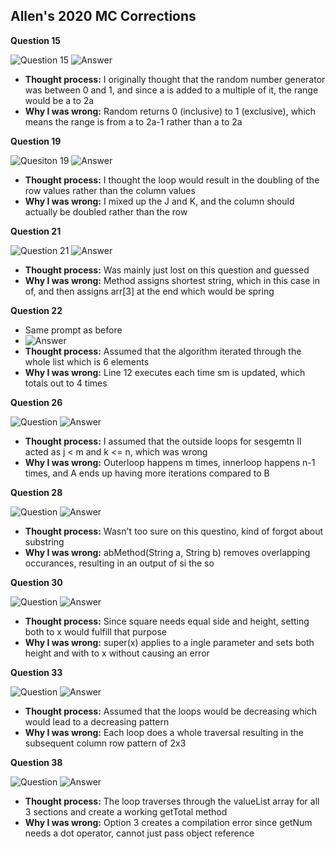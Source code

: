 ## Allen's 2020 MC Corrections

**Question 15**

![Question 15](https://cdn.discordapp.com/attachments/593331093130838016/968894243605205052/unknown.png)
![Answer](https://cdn.discordapp.com/attachments/593331093130838016/968894691070332998/unknown.png)
- **Thought process:** I originally thought that the random number generator was between 0 and 1, and since a is added to a multiple of it, the range would be a to 2a
- **Why I was wrong:** Random returns 0 (inclusive) to 1 (exclusive), which means the range is from a to 2a-1 rather than a to 2a
 
 **Question 19**
 
 ![Quesiton 19](https://cdn.discordapp.com/attachments/593331093130838016/968896002994110464/unknown.png)
 ![Answer](https://cdn.discordapp.com/attachments/593331093130838016/968896039144792084/unknown.png)
 - **Thought process:** I thought the loop would result in the doubling of the row values rather than the column values
 - **Why I was wrong:** I mixed up the J and K, and the column should actually be doubled rather than the row
 
 **Question 21**
 
 ![Question 21](https://cdn.discordapp.com/attachments/593331093130838016/968896814822600744/unknown.png)
 ![Answer](https://cdn.discordapp.com/attachments/593331093130838016/968896871537979402/unknown.png)
- **Thought process:** Was mainly just lost on this question and guessed
- **Why I was wrong:** Method assigns shortest string, which in this case in of, and then assigns arr[3] at the end which would be spring

 **Question 22**
 
 - Same prompt as before
 - ![Answer](https://cdn.discordapp.com/attachments/593331093130838016/968900076011388928/unknown.png)
 - **Thought process:** Assumed that the algorithm iterated through the whole list which is 6 elements
 - **Why I was wrong:** Line 12 executes each time sm is updated, which totals out to 4 times
 
 **Question 26**
 
 ![Question](https://cdn.discordapp.com/attachments/593331093130838016/968900741500653608/unknown.png)
 ![Answer](https://cdn.discordapp.com/attachments/593331093130838016/968900919859228702/unknown.png)
 - **Thought process:** I assumed that the outside loops for sesgemtn II acted as j < m and k <= n, which was wrong
 - **Why I was wrong:** Outerloop happens m times, innerloop happens n-1 times, and A ends up having more iterations compared to B
 
 **Question 28**
 
 ![Question](https://cdn.discordapp.com/attachments/593331093130838016/968901717888487444/unknown.png)
 ![Answer](https://cdn.discordapp.com/attachments/593331093130838016/968901879033630760/unknown.png)
 - **Thought process:** Wasn't too sure on this questino, kind of forgot about substring
 - **Why I was wrong:** abMethod(String a, String b) removes overlapping occurances, resulting in an output of si the so
 
 **Question 30**
 
 ![Question](https://cdn.discordapp.com/attachments/593331093130838016/968903250390683648/unknown.png)
 ![Answer](https://cdn.discordapp.com/attachments/593331093130838016/968903432528347216/unknown.png)
 - **Thought process:** Since square needs equal side and height, setting both to x would fulfill that purpose
 - **Why I was wrong:** super(x) applies to a ingle parameter and sets both height and with to x without causing an error
 
 **Question 33**
 
 ![Question](https://cdn.discordapp.com/attachments/593331093130838016/968904455036735549/unknown.png)
 ![Answer](https://cdn.discordapp.com/attachments/593331093130838016/968904489081897020/unknown.png)
 - **Thought process:** Assumed that the loops would be decreasing which would lead to a decreasing pattern
 - **Why I was wrong:** Each loop does a whole traversal resulting in the subsequent column row pattern of 2x3
 
 **Question 38**
 
 ![Question](https://cdn.discordapp.com/attachments/593331093130838016/968905095037218826/unknown.png)
 ![Answer](https://cdn.discordapp.com/attachments/593331093130838016/968905138393722950/unknown.png)
 - **Thought process:** The loop traverses through the valueList array for all 3 sections and create a working getTotal method
 - **Why I was wrong:** Option 3 creates a compilation error since getNum needs a dot operator, cannot just pass object reference
                                                    


